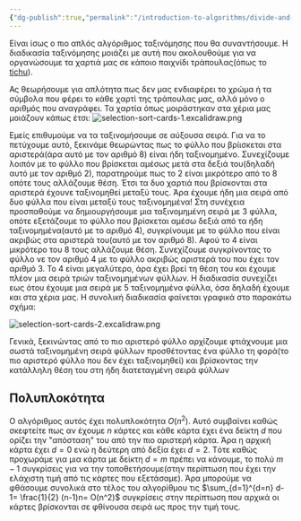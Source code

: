 ```yaml
---
{"dg-publish":true,"permalink":"/introduction-to-algorithms/divide-and-conquer/selection-sort/","created":"2025-03-30T01:49:19.849+02:00","updated":"2025-03-31T16:56:20.168+03:00"}
---
```



Είναι ίσως ο πιο απλός αλγόριθμος ταξινόμησης που θα συναντήσουμε. Η διαδικασία ταξινόμησης μοιάζει με αυτή που ακολουθούμε για να οργανώσουμε τα χαρτιά μας σε κάποιο παιχνίδι τράπουλας(όπως το [tichu](https://en.wikipedia.org/wiki/Tichu)). 

Ας θεωρήσουμε για απλότητα πως δεν μας ενδιαφέρει το χρώμα ή τα σύμβολα που φέρει το κάθε χαρτί της τράπουλας μας, αλλά μόνο ο αριθμός που αναγράφει. Τα χαρτία όπως μοιράστηκαν στα χέρια μας μοιάζουν κάπως έτσι: 
![selection-sort-cards-1.excalidraw.png](/img/user/Introduction%20to%20Algorithms/Divide%20and%20Conquer/selection-sort-cards-1.excalidraw.png)

Εμείς επιθυμούμε να τα ταξινομήσουμε σε αύξουσα σειρά. Για να το πετύχουμε αυτό, ξεκινάμε θεωρώντας πως το φύλλο που βρίισκεται στα αριστερά(άρα αυτό με τον αριθμό 8) είναι ήδη ταξινομημένο. Συνεχίζουμε λοιπόν με το φύλλο που βρίσκεται αμέσως μετά στα δεξιά του(δηλαδή αυτό με τον αριθμό 2), παρατηρούμε πως το 2 είναι μικρότερο από το 8 οπότε τους αλλάζουμε θέση. Έτσι τα δυο χαρτιά που βρίσκονται στα αριστερά έχουνε ταξινομηθεί μεταξύ τους. Άρα έχουμε ήδη μια σειρά από δυο φύλλα που είναι μεταξύ τους ταξινομημένα! Στη συνέχεια προσπαθούμε να δημιουργήσουμε μια ταξινομημένη σειρά με 3 φύλλα, οπότε εξετάζουμε το φύλλο που βρίσκεται αμέσω δεξιά από τα ήδη ταξινομημένα(αυτό με το αριθμό 4), συγκρίνουμε με το φύλλο που είναι ακριβώς στα αριστερά του(αυτό με τον αριθμό 8). Αφού το 4 είναι μικρότερο του 8 τους αλλάζουμε θέση. Συνεχίζουμε συγκρίνοντας το φύλλο νε τον αριθμό 4 με το φύλλο ακριβώς αριστερά του που έχει τον αριθμό 3. Το 4 είναι μεγαλύτερο, άρα έχει βρεί τη θέση του και έχουμε πλέον μια σειρά τριών ταξινομημένων φύλλων. Η διαδικασία συνεχίζει εως ότου έχουμε μια σειρά με 5 ταξινομημένα φύλλα, όσα δηλαδή έχουμε και στα χέρια μας. Η συνολική διαδικασία φαίνεται γραφικά στο παρακάτω σχήμα:

![selection-sort-cards-2.excalidraw.png](/img/user/Introduction%20to%20Algorithms/Divide%20and%20Conquer/selection-sort-cards-2.excalidraw.png)


Γενικά, ξεκινώντας από το πιο αριστερό φύλλο αρχίζουμε φτιάχνουμε μια σωστά ταξινομημένη σειρά φύλλων προσθέτοντας ένα φύλλο τη φορά(το πιο αριστερό φύλλο που δεν έχει ταξινομηθεί) και βρίσκοντας την κατάλληλη θέση του στη ήδη διατεταγμένη σειρά φύλλων

## Πολυπλοκότητα 

Ο αλγόριθμος αυτός έχει πολυπλοκότητα $O(n^2)$. Αυτό συμβαίνει καθώς σκεφτείτε πως αν έχουμε $n$ κάρτες και κάθε κάρτα έχει ένα δείκτη $d$ που ορίζει την "απόσταση" του από την πιο αριστερή κάρτα. Άρα η αρχική κάρτα έχει $d=0$ ενώ η δεύτερη από δεξία έχει $d=2$. Tότε καθώς προχωράμε για μια κάρτα με δείκτη $d=m$ πρέπει να κάνουμε, το πολύ $m-1$ συγκρίσεις για να την τοποθετήσουμε(στην περίπτωση που έχει την ελάχιστη τιμή από τις κάρτες που εξετάσαμε). Άρα μπορούμε να φθάσουμε συνολικά στο τέλος του αλγορίθμου τις $\sum_{d=1}^{d=n} d-1= \frac{1}{2} (n-1)n= O(n^2)$ συγκρίσεις στην περίπτωση που αρχικά οι κάρτες βρίσκονται σε φθίνουσα σειρά ως προς την τιμή τους. 



